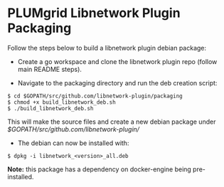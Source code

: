 # PLUMgrid Libnetwork Plugin Packaging

Follow the steps below to build a libnetwork plugin debian package:

- Create a go workspace and clone the libnetwork plugin repo (follow main README steps).

- Navigate to the packaging directory and run the deb creation script:

```
$ cd $GOPATH/src/github.com/libnetwork-plugin/packaging
$ chmod +x build_libnetwork_deb.sh
$ ./build_libnetwork_deb.sh
```
This will make the source files and create a new debian package under *$GOPATH/src/github.com/libnetwork-plugin/*

- The debian can now be installed with:

```
$ dpkg -i libnetwork_<version>_all.deb
```

**Note:** this package has a dependency on docker-engine being pre-installed.
